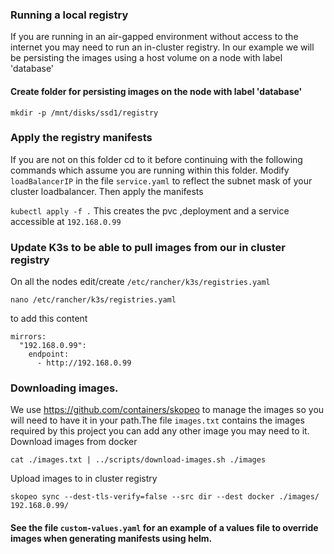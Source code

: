 ### Running a local registry

If you are running in an air-gapped environment without access to the internet you may need to run an in-cluster registry.  In our example we will be persisting the images using a host volume on a node with label 'database'
#### Create folder for persisting images on the node with label 'database'

```mkdir -p /mnt/disks/ssd1/registry```

### Apply the registry manifests
If you are not on this folder cd to it before continuing with the following commands which assume you are running within this folder.
Modify ```loadBalancerIP``` in the file ```service.yaml``` to reflect the subnet mask of your cluster loadbalancer. Then apply the manifests

```kubectl apply -f .```
This creates the pvc ,deployment and a service accessible at ```192.168.0.99```

### Update K3s to be able to pull images from our in cluster registry

On all the nodes edit/create ```/etc/rancher/k3s/registries.yaml```

```nano /etc/rancher/k3s/registries.yaml```

to add this content

```
mirrors:
  "192.168.0.99":
    endpoint:
      - http://192.168.0.99
```

### Downloading images.
We use https://github.com/containers/skopeo to manage the images so you will need to have it in your path.The file ```images.txt``` contains the images required by this project you can add any other image you may need to it.
Download images from docker

```cat ./images.txt | ../scripts/download-images.sh ./images```

Upload images to in cluster registry

```skopeo sync --dest-tls-verify=false --src dir --dest docker ./images/ 192.168.0.99/```

#### See the file ```custom-values.yaml``` for an example of a values file to override images when generating manifests using helm.

